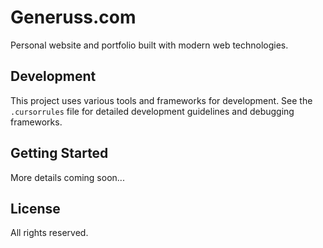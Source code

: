# Generuss.com

Personal website and portfolio built with modern web technologies.

## Development

This project uses various tools and frameworks for development. See the `.cursorrules` file for detailed development guidelines and debugging frameworks.

## Getting Started

More details coming soon...

## License

All rights reserved.